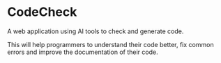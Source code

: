 # CodeCheck
A web application using AI tools to check and generate code.

This will help programmers to understand their code better, fix common errors and improve the documentation of their code.
